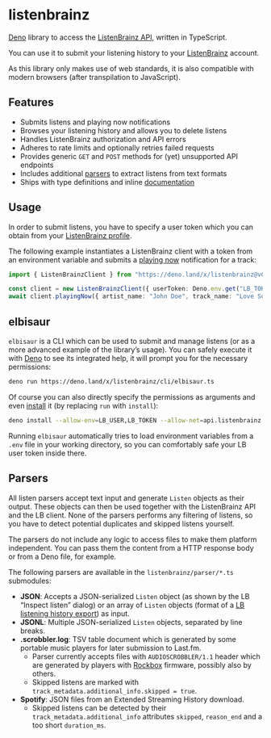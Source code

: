 # listenbrainz

[Deno] library to access the [ListenBrainz API], written in TypeScript.

You can use it to submit your listening history to your [ListenBrainz] account.

As this library only makes use of web standards, it is also compatible with modern browsers (after transpilation to JavaScript).

## Features

- Submits listens and playing now notifications
- Browses your listening history and allows you to delete listens
- Handles ListenBrainz authorization and API errors
- Adheres to rate limits and optionally retries failed requests
- Provides generic `GET` and `POST` methods for (yet) unsupported API endpoints
- Includes additional [parsers](#parsers) to extract listens from text formats
- Ships with type definitions and inline [documentation]

## Usage

In order to submit listens, you have to specify a user token which you can obtain from your [ListenBrainz profile].

The following example instantiates a ListenBrainz client with a token from an environment variable and submits a [playing now] notification for a track:

```ts
import { ListenBrainzClient } from "https://deno.land/x/listenbrainz@v0.7.0/client.ts";

const client = new ListenBrainzClient({ userToken: Deno.env.get("LB_TOKEN") });
await client.playingNow({ artist_name: "John Doe", track_name: "Love Song" });
```

## elbisaur

`elbisaur` is a CLI which can be used to submit and manage listens (or as a more advanced example of the library’s usage).
You can safely execute it with [Deno] to see its integrated help, it will prompt you for the necessary permissions:

```sh
deno run https://deno.land/x/listenbrainz/cli/elbisaur.ts
```

Of course you can also directly specify the permissions as arguments and even [install] it (by replacing `run` with `install`):

```sh
deno install --allow-env=LB_USER,LB_TOKEN --allow-net=api.listenbrainz.org --allow-read --allow-write=. https://deno.land/x/listenbrainz/cli/elbisaur.ts
```

Running `elbisaur` automatically tries to load environment variables from a `.env` file in your working directory, so you can comfortably safe your LB user token inside there.

## Parsers

All listen parsers accept text input and generate `Listen` objects as their output.
These objects can then be used together with the ListenBrainz API and the LB client.
None of the parsers performs any filtering of listens, so you have to detect potential duplicates and skipped listens yourself.

The parsers do not include any logic to access files to make them platform independent.
You can pass them the content from a HTTP response body or from a Deno file, for example.

The following parsers are available in the `listenbrainz/parser/*.ts` submodules:

- **JSON**: Accepts a JSON-serialized `Listen` object (as shown by the LB “Inspect listen” dialog) or an array of `Listen` objects (format of a [LB listening history export]) as input.
- **JSONL**: Multiple JSON-serialized `Listen` objects, separated by line breaks.
- **.scrobbler.log**: TSV table document which is generated by some portable music players for later submission to Last.fm.
  - Parser currently accepts files with `AUDIOSCROBBLER/1.1` header which are generated by players with [Rockbox] firmware, possibly also by others.
  - Skipped listens are marked with `track_metadata.additional_info.skipped = true`.
- **Spotify**: JSON files from an Extended Streaming History download.
  - Skipped listens can be detected by their `track_metadata.additional_info` attributes `skipped`, `reason_end` and a too short `duration_ms`.

[Deno]: https://deno.com/
[documentation]: https://deno.land/x/listenbrainz?doc
[install]: https://docs.deno.com/runtime/manual/tools/script_installer
[ListenBrainz]: https://listenbrainz.org/
[ListenBrainz API]: https://listenbrainz.readthedocs.io/en/latest/users/api/index.html
[ListenBrainz profile]: https://listenbrainz.org/profile/
[LB listening history export]: https://listenbrainz.org/profile/export/
[playing now]: https://listenbrainz.org/listening-now/
[Rockbox]: https://www.rockbox.org/wiki/LastFMLog
